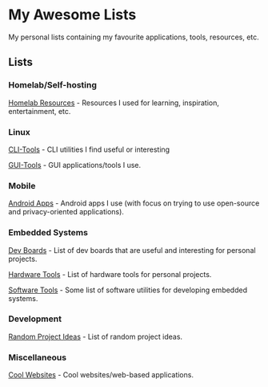 # My Awesome Lists

My personal lists containing my favourite applications, tools, resources, etc.

## Lists

### Homelab/Self-hosting

[Homelab Resources](./Homelab/Homelab-Resources.md) - Resources I used for learning, inspiration, entertainment, etc.

### Linux

[CLI-Tools](./Linux/Linux-CLI-Tools.md) - CLI utilities I find useful or interesting

[GUI-Tools](./Linux/Linux-GUI-Tools.md) - GUI applications/tools I use.

### Mobile

[Android Apps](./Mobile/Android-Apps.md) - Android apps I use (with focus on trying to use open-source and privacy-oriented applications).

### Embedded Systems

[Dev Boards](./Embedded-Systems/Dev-Boards.md) - List of dev boards that are useful and interesting for personal projects.

[Hardware Tools](./Embedded-Systems/Embedded-Systems-Hardware-Tools.md) - List of hardware tools for personal projects.

[Software Tools](./Embedded-Systems/Embedded-Systems-Software-Tools.md) - Some list of software utilities for developing embedded systems.

### Development

[Random Project Ideas](./Brainstorm/MyProjectIdeas.md) - List of random project ideas.

### Miscellaneous

[Cool Websites](./Miscellaneous/Websites.md) - Cool websites/web-based applications.
